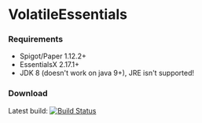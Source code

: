 # VolatileEssentials

### Requirements
- Spigot/Paper 1.12.2+
- EssentialsX 2.17.1+
- JDK 8 (doesn't work on java 9+), JRE isn't supported!

### Download
Latest build: [![Build Status](https://ci.codemc.org/buildStatus/icon?job=FearGames%2FVolatileEssentials)](https://ci.codemc.org/job/FearGames/job/VolatileEssentials/)
